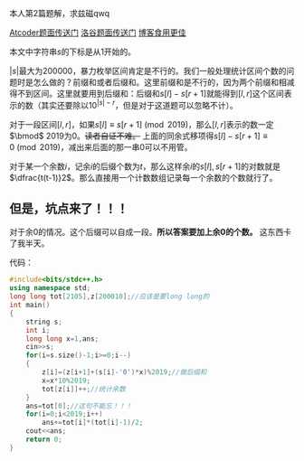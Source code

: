 本人第2篇题解，求兹磁qwq

[Atcoder题面传送门](https://atcoder.jp/contests/abc164/tasks/abc164_d) [洛谷题面传送门](https://www.luogu.com.cn/problem/AT4892) [博客食用更佳](https://www.luogu.com.cn/blog/b6e0/tijie-AT4892)

本文中字符串$s$的下标是从$1$开始的。

$|s|$最大为$200000$，暴力枚举区间肯定是不行的。我们一般处理统计区间个数的问题时是怎么做的？前缀和或者后缀和。这里前缀和是不行的，因为两个前缀和相减得不到区间。这里就要用到后缀和：后缀和$s[l]-s[r+1]$就能得到$[l,r]$这个区间表示的数（其实还要除以$10^{|s|-r}$，但是对于这道题可以忽略不计）。

对于一段区间$[l,r]$，如果$s[l]\equiv s[r+1]\pmod{2019}$，那么$[l,r]$表示的数一定$\bmod$ $2019$为$0$。~~读者自证不难。~~ 上面的同余式移项得$s[l]-s[r+1]\equiv0\pmod{2019}$，减出来后面的那一串$0$可以不用管。

对于某一个余数$i$，记余$i$的后缀个数为$t$，那么这样余$i$的$s[l],s[r+1]$的对数就是$\dfrac{t(t-1)}2$。那么直接用一个计数数组记录每一个余数的个数就行了。
## 但是，坑点来了！！！

对于余$0$的情况。这个后缀可以自成一段。**所以答案要加上余$0$的个数。** 这东西卡了我半天。

代码：
```cpp
#include<bits/stdc++.h>
using namespace std;
long long tot[2105],z[200010];//应该是要long long的
int main()
{
	string s;
	int i;
	long long x=1,ans;
	cin>>s;
	for(i=s.size()-1;i>=0;i--)
	{
		z[i]=(z[i+1]+(s[i]-'0')*x)%2019;//做后缀和
		x=x*10%2019;
		tot[z[i]]++;//统计余数
	}
	ans=tot[0];//这句不能忘！！！
	for(i=0;i<2019;i++)
		ans+=tot[i]*(tot[i]-1)/2;
	cout<<ans;
	return 0;
}
```